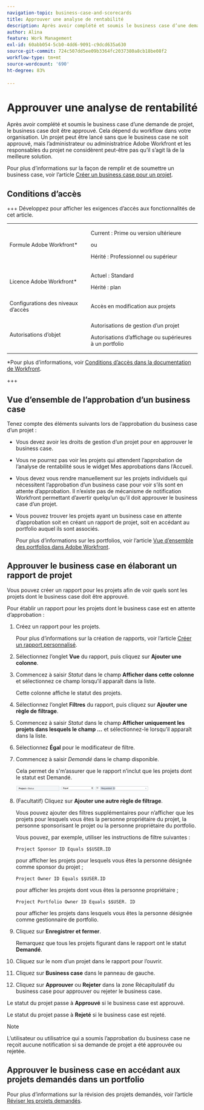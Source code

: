 ```yaml
---
navigation-topic: business-case-and-scorecards
title: Approuver une analyse de rentabilité
description: Après avoir complété et soumis le business case d’une demande de projet, le business case doit être approuvé. Cela dépend du workflow dans votre organisation. Un projet peut être lancé sans que le business case ne soit approuvé, mais l’administrateur ou administratrice Adobe Workfront et les responsables du projet ne considèrent peut-être pas qu’il s’agit là de la meilleure solution.
author: Alina
feature: Work Management
exl-id: 60abb054-5cb0-4dd6-9091-c9dcd635a630
source-git-commit: 724c507dd5ee09b3364fc2037380a8cb18be08f2
workflow-type: tm+mt
source-wordcount: '690'
ht-degree: 83%

---
```


# Approuver une analyse de rentabilité

<!--Audit: 6/2025-->

Après avoir complété et soumis le business case d’une demande de projet, le business case doit être approuvé. Cela dépend du workflow dans votre organisation. Un projet peut être lancé sans que le business case ne soit approuvé, mais l’administrateur ou administratrice Adobe Workfront et les responsables du projet ne considèrent peut-être pas qu’il s’agit là de la meilleure solution.

Pour plus d’informations sur la façon de remplir et de soumettre un business case, voir l’article [Créer un business case pour un projet](../../../manage-work/projects/define-a-business-case/create-business-case.md).

## Conditions d’accès

+++ Développez pour afficher les exigences d’accès aux fonctionnalités de cet article.

<table style="table-layout:auto"> 
 <col> 
 <col> 
 <tbody> 
  <tr> 
   <td role="rowheader"><p>Formule Adobe Workfront*</p></td> 
   <td> 
   <p>Current : Prime ou version ultérieure</p>
   <p>ou</p>
   <p>Hérité : Professionnel ou supérieur</p> 
   </td> 
  </tr> 
  <tr> 
   <td role="rowheader">Licence Adobe Workfront*</td> 
   <td> 
   <p>Actuel : Standard </p> 
   <p>Hérité : plan </p> </td> 
  </tr> 
  <tr> 
   <td role="rowheader">Configurations des niveaux d’accès</td> 
   <td> <p>Accès en modification aux projets</p> </td> 
  </tr> 
  <tr> 
   <td role="rowheader"><p>Autorisations d’objet</p></td> 
   <td> <p>Autorisations de gestion d’un projet</p> <p>Autorisations d’affichage ou supérieures à un portfolio</p>  </td> 
  </tr> 
 </tbody> 
</table>

*Pour plus d’informations, voir [Conditions d’accès dans la documentation de Workfront](/help/quicksilver/administration-and-setup/add-users/access-levels-and-object-permissions/access-level-requirements-in-documentation.md).

+++

## Vue d’ensemble de l’approbation d’un business case

Tenez compte des éléments suivants lors de l’approbation du business case d’un projet :

* Vous devez avoir les droits de gestion d’un projet pour en approuver le business case.
* Vous ne pourrez pas voir les projets qui attendent l’approbation de l’analyse de rentabilité sous le widget Mes approbations dans l’Accueil.
* Vous devez vous rendre manuellement sur les projets individuels qui nécessitent l’approbation d’un business case pour voir s’ils sont en attente d’approbation. Il n’existe pas de mécanisme de notification Workfront permettant d’avertir quelqu’un qu’il doit approuver le business case d’un projet.
* Vous pouvez trouver les projets ayant un business case en attente d’approbation soit en créant un rapport de projet, soit en accédant au portfolio auquel ils sont associés.

  Pour plus d’informations sur les portfolios, voir l’article [Vue d’ensemble des portfolios dans Adobe Workfront](../../../manage-work/portfolios/portfolios-overview/portfolio-overview.md).

## Approuver le business case en élaborant un rapport de projet

Vous pouvez créer un rapport pour les projets afin de voir quels sont les projets dont le business case doit être approuvé.

Pour établir un rapport pour les projets dont le business case est en attente d’approbation :

1. Créez un rapport pour les projets.

   Pour plus d’informations sur la création de rapports, voir l’article [Créer un rapport personnalisé](../../../reports-and-dashboards/reports/creating-and-managing-reports/create-custom-report.md).

1. Sélectionnez l’onglet **Vue** du rapport, puis cliquez sur **Ajouter une colonne**.

1. Commencez à saisir *Statut* dans le champ **Afficher dans cette colonne** et sélectionnez ce champ lorsqu’il apparaît dans la liste.

   Cette colonne affiche le statut des projets.

1. Sélectionnez l’onglet **Filtres** du rapport, puis cliquez sur **Ajouter une règle de filtrage**.

1. Commencez à saisir *Statut* dans le champ **Afficher uniquement les projets dans lesquels le champ ...** et sélectionnez-le lorsqu’il apparaît dans la liste.
1. Sélectionnez **Égal** pour le modificateur de filtre.
1. Commencez à saisir *Demandé* dans le champ disponible.

   Cela permet de s&#39;m’assurer que le rapport n’inclut que les projets dont le statut est Demandé.

   ![requested_projects_filter.png](assets/requested-projects-filter-350x14.png)

1. (Facultatif) Cliquez sur **Ajouter une autre règle de filtrage**.

   Vous pouvez ajouter des filtres supplémentaires pour n’afficher que les projets pour lesquels vous êtes la personne propriétaire du projet, la personne sponsorisant le projet ou la personne propriétaire du portfolio.

   Vous pouvez, par exemple, utiliser les instructions de filtre suivantes :

   ```
   Project Sponsor ID Equals $$USER.ID
   ```

   pour afficher les projets pour lesquels vous êtes la personne désignée comme sponsor du projet ;

   ```
   Project Owner ID Equals $$USER.ID
   ```

   pour afficher les projets dont vous êtes la personne propriétaire ;

   ```
   Project Portfolio Owner ID Equals $$USER. ID
   ```

   pour afficher les projets dans lesquels vous êtes la personne désignée comme gestionnaire de portfolio.

1. Cliquez sur **Enregistrer et fermer**.

   Remarquez que tous les projets figurant dans le rapport ont le statut **Demandé**.

1. Cliquez sur le nom d’un projet dans le rapport pour l’ouvrir.
1. Cliquez sur **Business case** dans le panneau de gauche.
1. Cliquez sur **Approuver** ou **Rejeter** dans la zone Récapitulatif du business case pour approuver ou rejeter le business case.

<!-- ![Business case](assets/business-case-summary-with-rp-information--1-.png) -->

Le statut du projet passe à **Approuvé** si le business case est approuvé.

Le statut du projet passe à **Rejeté** si le business case est rejeté.

>[!NOTE]
>
>L’utilisateur ou utilisatrice qui a soumis l’approbation du business case ne reçoit aucune notification si sa demande de projet a été approuvée ou rejetée.

## Approuver le business case en accédant aux projets demandés dans un portfolio

Pour plus d’informations sur la révision des projets demandés, voir l’article [Réviser les projets demandés](../../../manage-work/portfolios/create-and-manage-portfolios/review-requested-projects.md).
